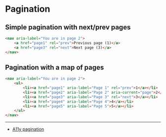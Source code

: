 # Pagination

## Simple pagination with next/prev pages

```html
<nav aria-label="You are in page 2">
    <a href="page1" rel="prev">Previous page (1)</a>
    <a href="page3" rel="next">Next page (3)</a>
</nav>
```

## Pagination with a map of pages

```html
<nav aria-label="You are in page 2">
    <ul>
        <li><a href="page1" aria-label="Page 1" rel="prev">1</a></li>
        <li><a href="page2" aria-label="Page 2" aria-current="page">2</a></li>
        <li><a href="page3" aria-label="Page 3" rel="next">3</a></li>
        <li><a href="page4" aria-label="Page 4">4</a></li>
        <li><a href="page5" aria-label="Page 5">5</a></li>
    </ul>
</nav>
```

---

- [A11y pagination](https://a11y-style-guide.com/style-guide/section-navigation.html)
